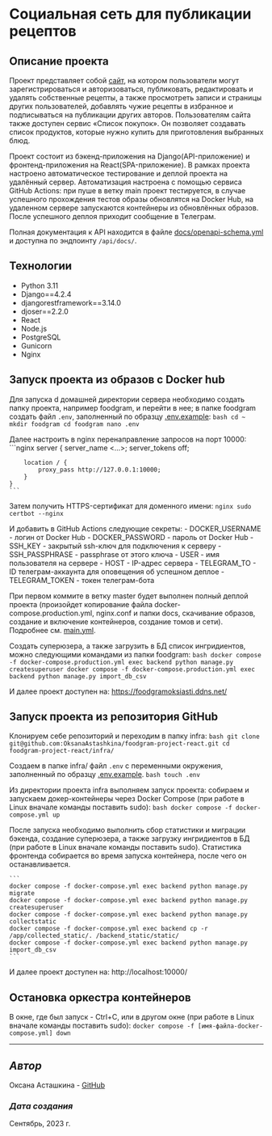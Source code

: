 # Cоциальная сеть для публикации рецептов

## Описание проекта

Проект представляет собой [сайт](https://foodgramoksiasti.ddns.net/), на котором пользователи могут зарегистрироваться и авторизоваться, публиковать, редактировать и удалять собственные рецепты, а также просмотреть записи и страницы других пользователей, добавлять чужие рецепты в избранное и подписываться на публикации других авторов. Пользователям сайта также доступен сервис «Список покупок». Он позволяет создавать список продуктов, которые нужно купить для приготовления выбранных блюд.

Проект состоит из бэкенд-приложения на Django(API-приложение) и фронтенд-приложения на React(SPA-приложение). 
В рамках проекта настроено автоматическое тестирование и деплой проекта на удалённый сервер. Автоматизация настроена с помощью сервиса GitHub Actions: при пуше в ветку main проект тестируется, в случае успешного прохождения тестов образы обновлятся на Docker Hub, на удаленном сервере запускаются контейнеры из обновлённых образов.
После успешного деплоя приходит сообщение в Телеграм.

Полная документация к API находится в файле [docs/openapi-schema.yml](docs/openapi-schema.yml) и доступна по эндпоинту `/api/docs/`.

## Технологии

 - Python 3.11
 - Django==4.2.4
 - djangorestframework==3.14.0
 - djoser==2.2.0
 - React
 - Node.js
 - PostgreSQL
 - Gunicorn
 - Nginx


## Запуск проекта из образов с Docker hub

Для запуска d домашней директории сервера необходимо создать папку проекта, например foodgram, и перейти в нее; в папке foodgram создать файл `.env`, заполненный по образцу [.env.example](infra/.env.example):
    ```bash
    cd ~
    mkdir foodgram
    cd foodgram
    nano .env
    ```

Далее настроить в nginx перенаправление запросов на порт 10000:
    ```nginx
    server {
        server_name <...>;
        server_tokens off;

        location / {
            proxy_pass http://127.0.0.1:10000;
        }
    }
    ```

Затем получить HTTPS-сертификат для доменного имени:
    ```nginx
    sudo certbot --nginx
    ```

И добавить в GitHub Actions следующие секреты:
    - DOCKER_USERNAME - логин от Docker Hub
    - DOCKER_PASSWORD - пароль от Docker Hub
    - SSH_KEY - закрытый ssh-ключ для подключения к серверу
    - SSH_PASSPHRASE - passphrase от этого ключа
    - USER - имя пользователя на сервере
    - HOST - IP-адрес сервера
    - TELEGRAM_TO - ID телеграм-аккаунта для оповещения об успешном деплое
    - TELEGRAM_TOKEN - токен телеграм-бота

При первом коммите в ветку master будет выполнен полный деплой проекта (произойдет копирование файла docker-compose.production.yml, nginx.conf и папки docs, скачивание образов, создание и включение контейнеров, создание томов и сети). Подробнее см. [main.yml](.github/workflows/main.yml).

Создать суперюзера, а также загрузить в БД список ингридиентов, можно следующими командами из папки foodgram:
    ```bash
    docker compose -f docker-compose.production.yml exec backend python manage.py createsuperuser
    docker compose -f docker-compose.production.yml exec backend python manage.py import_db_csv
    ```

И далее проект доступен на:
https://foodgramoksiasti.ddns.net/


## Запуск проекта из репозитория GitHub

Клонируем себе репозиторий и переходим в папку infra:
    ```bash
    git clone git@github.com:OksanaAstashkina/foodgram-project-react.git
    cd foodgram-project-react/infra/
    ```

Создаем в папке infra/ файл `.env` с переменными окружения, заполненный по образцу [.env.example](infra/.env.example).
    ```bash
    touch .env
    ```

Из директории проекта infra выполняем запуск проекта: собираем и запускаем докер-контейнеры через Docker Compose (при работе в Linux вначале команды поставить sudo):
    ```bash
    docker compose -f docker-compose.yml up
    ```

После запуска необходимо выполнить сбор статистики и миграции бэкенда, создание суперюзера, а также загрузку ингридиентов в БД (при работе в Linux вначале команды поставить sudo). Статистика фронтенда собирается во время запуска контейнера, после чего он останавливается.

    ```
    docker compose -f docker-compose.yml exec backend python manage.py migrate
    docker compose -f docker-compose.yml exec backend python manage.py createsuperuser
    docker compose -f docker-compose.yml exec backend python manage.py collectstatic
    docker compose -f docker-compose.yml exec backend cp -r /app/collected_static/. /backend_static/static/
    docker compose -f docker-compose.yml exec backend python manage.py import_db_csv
    ```

И далее проект доступен на:
http://localhost:10000/

## Остановка оркестра контейнеров
В окне, где был запуск - Ctrl+С, или в другом окне (при работе в Linux вначале команды поставить sudo):
`docker compose -f [имя-файла-docker-compose.yml] down`

***
## *Автор*
Оксана Асташкина - [GitHub](https://github.com/OksanaAstashkina)

### *Дата создания*
Сентябрь, 2023 г.
